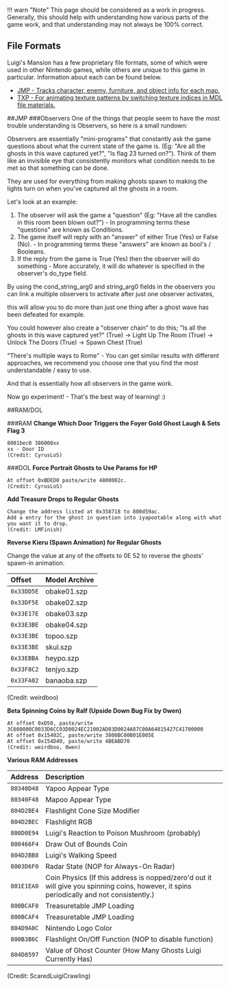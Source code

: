 !!! warn "Note"
	This page should be considered as a work in progress. Generally, this should help with understanding how various parts of the game work, and that understanding may not always be 100% correct.

## File Formats
Luigi's Mansion has a few proprietary file formats, some of which were used in other Nintendo games, while others are unique to this game in particular. Information about each can be found below.

- [JMP - Tracks character, enemy, furniture, and object info for each map.](gameknowledge/file_formats/JMP.md)
- [TXP - For animating texture patterns by switching texture indices in MDL file materials.](gameknowledge/file_formats/TXP.md)

##JMP
###Observers
One of the things that people seem to have the most trouble understanding is Observers, so here is a small rundown:

Observers are essentially "mini-programs" that constantly ask the game questions about what the current state of the game is. (Eg: "Are all the ghosts in this wave captured yet?", "Is flag 23 turned on?"). 
Think of them like an invisible eye that consistently monitors what condition needs to be met so that something can be done.

They are used for everything from making ghosts spawn to making the lights turn on when you've captured all the ghosts in a room.

Let's look at an example:
	
1. The observer will ask the game a "question" (Eg: "Have all the candles in this room been blown out?") - In programming terms these "questions" are known as Conditions.
2. The game itself will reply with an "answer" of either True (Yes) or False (No). - In programming terms these "answers" are known as bool's / Booleans.
3. If the reply from the game is True (Yes) then the observer will do something - More accurately, it will do whatever is specified in the observer's do_type field.

By using the cond_string_arg0 and string_arg0 fields in the observers you can link a multiple observers to activate after just one observer activates,

this will allow you to do more than just one thing after a ghost wave has been defeated for example.

You could however also create a "observer chain" to do this; "Is all the ghosts in this wave captured yet?" (True) -> Light Up The Room (True) -> Unlock The Doors (True) -> Spawn Chest (True)

"There's multiple ways to Rome" - You can get similar results with different approaches, we recommend you choose one that you find the most understandable / easy to use.

And that is essentially how all observers in the game work.

Now go experiment! - That's the best way of learning! :)

##RAM/DOL

###RAM
**Change Which Door Triggers the Foyer Gold Ghost Laugh & Sets Flag 3**

	8001bec0 386000xx
	xx - Door ID
	(Credit: CyrusLoS)
	
###DOL
**Force Portrait Ghosts to Use Params for HP**

	At offset 0xBDED0 paste/write 4800002c.
	(Credit: CyrusLoS)
	
**Add Treasure Drops to Regular Ghosts**

	Change the address listed at 0x358718 to 800d59ac.
	Add a entry for the ghost in question into iyapootable along with what you want it to drop.
	(Credit: LMFinish)

**Reverse Kieru (Spawn Animation) for Regular Ghosts**

Change the value at any of the offsets to 0E 52 to reverse the ghosts' spawn-in animation.

| Offset         | Model Archive                        |
| :----------    | :----------------------------------- |
| `0x33DD5E`     | obake01.szp                          |
| `0x33DF5E`     | obake02.szp                          |
| `0x33E17E`     | obake03.szp                          |
| `0x33E3BE`     | obake04.szp                          |
| `0x33E3BE`     | topoo.szp                            |
| `0x33E3BE`     | skul.szp                             |
| `0x33EBBA`     | heypo.szp                            |
| `0x33F8C2`     | tenjyo.szp                           |
| `0x33FA02`     | banaoba.szp                          |

(Credit: weirdboo)

**Beta Spinning Coins by Ralf (Upside Down Bug Fix by 0wen)**

	At offset 0xD50, paste/write 3C608000C0033D6CC03D0024EC21002AD03D0024A87C00A64815427C41700000
	At offset 0x15402C, paste/write 3800BC00B01E005E
	At offset 0x154D40, paste/write 4BEABD70
	(Credit: weirdboo, 0wen)
	
**Various RAM Addresses**

| Address         | Description                                                                                                                                |
| :----------     | :-----------------------------------------                                                                                                 |
| `80340D48`      | Yapoo Appear Type                                                                                                                          |
| `80340F48`      | Mapoo Appear Type                                                                                                                          |
| `804D2BE4`      | Flashlight Cone Size Modifier                                                                                                              |
| `804D2BEC`      | Flashlight RGB                                                                                                                             |
| `800D0E94`      | Luigi's Reaction to Poison Mushroom (probably)                                                                                             |
| `800466F4`      | Draw Out of Bounds Coin                                                                                                                    |
| `804D2BB8`      | Luigi's Walking Speed                                                                                                                      |
| `8003D6F0`      | Radar State (NOP for Always-On Radar)                                                                                                      |                                                                                 
| `801E1EA0`      | Coin Physics (If this address is nopped/zero'd out it will give you spinning coins, however, it spins periodically and not consistently.)  |
| `800BCAF0`      | Treasuretable JMP Loading                                                                                                                  |  
| `800BCAF4`      | Treasuretable JMP Loading                                                                                                                  |
| `804D9A0C`      | Nintendo Logo Color                                                                                                                        |
| `800B3B6C`      | Flashlight  On/Off Function (NOP to disable function)                                                                                      |
| `804D8597`      | Value of Ghost Counter (How Many Ghosts Luigi Currently Has)                                                                               |

(Credit: ScaredLuigiCrawling)
